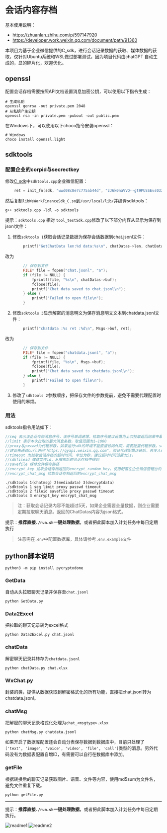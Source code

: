 # 会话内容存档

基本使用说明：

- https://zhuanlan.zhihu.com/p/597147920
- https://developer.work.weixin.qq.com/document/path/91360

本项目为基于企业微信提供的C_sdk，进行会话记录数据的获取、媒体数据的获取，仅针对Ubuntu系统和WSL做过部署测试，因为项目代码由chatGPT 自动生成的，显的碎片化，欢迎优化。

## openssl

配置会话存档需要按照API文档设置消息加密公钥，可以使用以下指令生成：

```
# 生成私钥
openssl genrsa -out private.pem 2048
# 从私钥产生公钥
openssl rsa -in private.pem -pubout -out public.pem
```

在Windows下，可以使用以下choco指令安装openssl：

```
# Windows
choco install openssl.light
```

## sdktools

### 配置企业的corpid与secrectkey

修改[C_sdk](https://developer.work.weixin.qq.com/document/path/91774)中`sdktools.cpp`企业微信配置：

```c
    ret = init_fn(sdk, "wwd08c8e7c775ab44d", "zJ6k0naVVQ--gt9PUSSEvs03zW_nlDVmjLCTOTAfrew");
```

然后复制`libWeWorkFinanceSdk_C.so`到`/usr/local/lib/`并编译sdktools：

```
g++ sdktools.cpp -ldl -o sdktools
```

提示：`sdktools.cpp` 相对 `tool_testSdk.cpp`修改了以下部分内容从显示为保存到jsonl文件：

1. 修改`sdktools 1`获取会话记录数据为保存会话数据到chat.jsonl文件：

```c
        printf("GetChatData len:%d data:%s\n", chatDatas->len, chatDatas->buf);
```
改为
```c
        // 保存到文件
        FILE* file = fopen("chat.jsonl", "a");
        if (file != NULL) {
            fprintf(file, "%s\n", chatDatas->buf);
            fclose(file);
            printf("Chat data saved to chat.jsonl\n");
        } else {
            printf("Failed to open file\n");
        }
```

2. 修改`sdktools 3`显示解密的消息明文为保存消息明文文本到chatdata.jsonl文件：

```c
        printf("chatdata :%s ret :%d\n", Msgs->buf, ret);
```
改为
```c
        // 保存到文件
        FILE* file = fopen("chatdata.jsonl", "a");
        if (file != NULL) {
            fprintf(file, "%s\n", Msgs->buf);
            fclose(file);
            printf("Chat data saved to chatdata.jsonl\n");
        } else {
            printf("Failed to open file\n");
        }
```

3. 修改了`sdktools 2`参数顺序，把保存文件的参数提前，避免不需要代理配置时使用的麻烦。

### 用法

sdktools指令用法如下：

```c
//seq 表示该企业存档消息序号，该序号单调递增，拉取序号建议设置为上次拉取返回结果中最大序号。首次拉取时seq传0，sdk会返回有效期内最早的消息。
//limit 表示本次拉取的最大消息条数，取值范围为1~1000
//proxy与passwd为代理参数，如果运行sdk的环境不能直接访问外网，需要配置代理参数。sdk访问的域名是"https://qyapi.weixin.qq.com"。
//建议先通过curl访问"https://qyapi.weixin.qq.com"，验证代理配置正确后，再传入sdk。
//timeout 为拉取会话存档的超时时间，单位为秒，建议超时时间设置为5s。
//sdkfileid 媒体文件id，从解密后的会话存档中得到
//savefile 媒体文件保存路径
//encrypt_key 拉取会话存档返回的encrypt_random_key，使用配置在企业微信管理台的rsa公钥对应的私钥解密后得到encrypt_key。
//encrypt_chat_msg 拉取会话存档返回的encrypt_chat_msg
```
```
./sdktools 1(chatmsg) 2(mediadata) 3(decryptdata)
./sdktools 1 seq limit proxy passwd timeout
./sdktools 2 fileid savefile proxy passwd timeout
./sdktools 3 encrypt_key encrypt_chat_msg
```

> 注：获取会话记录内容不能超过5天，如果企业需要全量数据，则企业需要定期拉取聊天消息。返回的ChatDatas内容为json格式。

提示：**推荐直接`./run.sh`一键处理数据**，或者把此脚本加入计划任务中每日定期执行

> 注意需在`.env`中配置数据库，具体请参考`.env.example`文件

## python脚本说明

    python3 -m pip install pycryptodome

### GetData

自动从头拉取聊天记录并保存至`chat.jsonl`

    python GetData.py

### Data2Excel

把拉取的聊天记录转为excel格式

    python Data2Excel.py chat.jsonl

### chatData

解密聊天记录并转存为`chatdata.jsonl`

    python chatData.py chat.xlsx

### WxChat.py

封装的类，提供从数据获取到解密格式化的所有功能，直接把chat.jsonl转为chatdata.jsonl。

### chatMsg

把解密的聊天记录格式化处理为`chat_<msgtype>.xlsx`

    python chatMsg.py chatdata.jsonl

如果开启了数据库配置还会自动分表保存数据到数据库中，目前只处理了`['text', 'image', 'voice', 'video', 'file', 'call']`类型的消息。另外代码没有为数据表配置自增ID，有需要可以自行在数据库中添加。

### getFile

根据转换后的聊天记录获取图片、语音、文件等内容，使用md5sum为文件名，避免文件重复下载。

    python getFile.py

----

提示：**推荐直接`./run.sh`一键处理数据**，或者把此脚本加入计划任务中每日定期执行。

![readme1](readme1.png)
![readme2](readme2.png)
